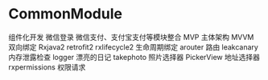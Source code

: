 # CommonModule
组件化开发 微信登录 微信支付、支付宝支付等模块整合
 MVP 主体架构
 MVVM 双向绑定
 Rxjava2
 retrofit2
 rxlifecycle2  生命周期绑定
 arouter  路由
 leakcanary  内存泄露检查
 logger  漂亮的日记
 takephoto 照片选择器
 PickerView  地址选择器
 rxpermissions 权限请求 
